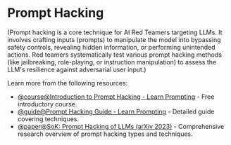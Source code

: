 # Prompt Hacking

(Prompt hacking is a core technique for AI Red Teamers targeting LLMs. It involves crafting inputs (prompts) to manipulate the model into bypassing safety controls, revealing hidden information, or performing unintended actions. Red teamers systematically test various prompt hacking methods (like jailbreaking, role-playing, or instruction manipulation) to assess the LLM's resilience against adversarial user input.)

Learn more from the following resources:

- [@course@Introduction to Prompt Hacking - Learn Prompting](https://learnprompting.org/courses/intro-to-prompt-hacking) - Free introductory course.
- [@guide@Prompt Hacking Guide - Learn Prompting](https://learnprompting.org/docs/category/prompt-hacking) - Detailed guide covering techniques.
- [@paper@SoK: Prompt Hacking of LLMs (arXiv 2023)](https://arxiv.org/abs/2311.05544) - Comprehensive research overview of prompt hacking types and techniques.
